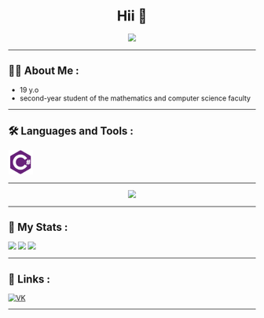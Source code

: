 <h1 align="center">Hii 👋</h1>
<div id="header" align="center">
  <img src="https://s5.gifyu.com/images/SRW2m.gif" width="500"/>
</div>

<hr>

## 👨‍💻 About Me :
- 19 y.o
- second-year student of the mathematics and computer science faculty

<hr> 

## 🛠️ Languages and Tools :

<div id="tools"> 
  <img src="https://github.com/devicons/devicon/blob/master/icons/csharp/csharp-plain.svg" alt="C#" width="50" height="50"/>
</div>

<hr>

<div id="content" align="center">
  <img src="https://images.gr-assets.com/hostedimages/1442472712ra/16240607.gif" width="500"/>
</div> 

<hr>

  
 ## 🎯 My Stats :
 ![](http://github-profile-summary-cards.vercel.app/api/cards/profile-details?username=dlaliev&theme=2077)
 ![](http://github-profile-summary-cards.vercel.app/api/cards/repos-per-language?username=dlaliev&theme=2077)
 ![](http://github-profile-summary-cards.vercel.app/api/cards/stats?username=dlaliev&theme=2077)
  

<hr>

## 🔗 Links :

<div id="links">
  <a href="https://vk.com/voicesinmymind">
    <img src="https://img.icons8.com/color/256/vk-circled.png" alt="VK" width="50" height="50"/>
  </a>
</div>

<hr>



